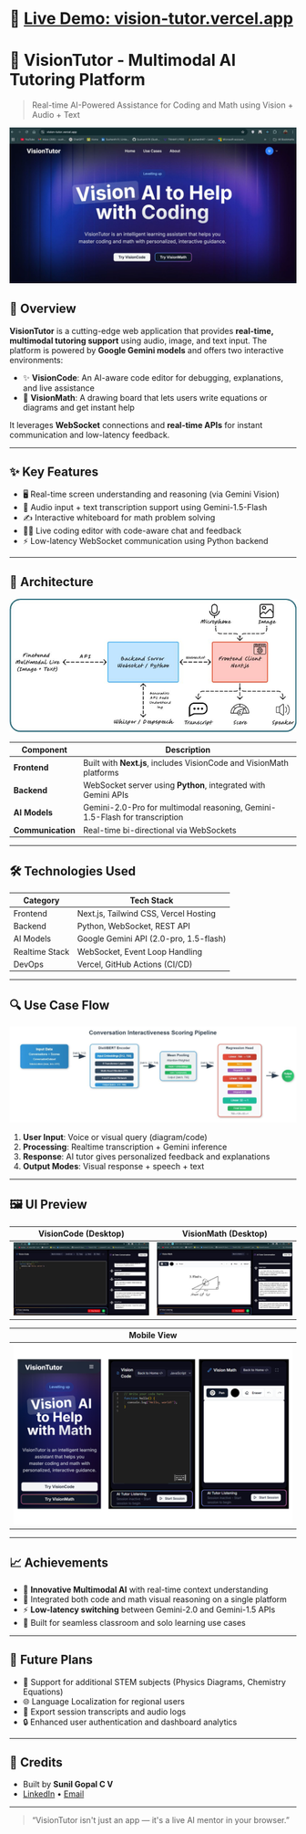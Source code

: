 # 🔗 [Live Demo: vision-tutor.vercel.app](https://vision-tutor.vercel.app/)

# 🧠 VisionTutor - Multimodal AI Tutoring Platform

> Real-time AI-Powered Assistance for Coding and Math using Vision + Audio + Text

![Banner](Repo_images/Home%20page.jpg)

## 🚀 Overview

**VisionTutor** is a cutting-edge web application that provides **real-time, multimodal tutoring support** using audio, image, and text input. The platform is powered by **Google Gemini models** and offers two interactive environments:

- ✨ **VisionCode**: An AI-aware code editor for debugging, explanations, and live assistance  
- 📐 **VisionMath**: A drawing board that lets users write equations or diagrams and get instant help

It leverages **WebSocket** connections and **real-time APIs** for instant communication and low-latency feedback.

---

## ✨ Key Features

- 🖥️ Real-time screen understanding and reasoning (via Gemini Vision)
- 🎤 Audio input + text transcription support using Gemini-1.5-Flash
- ✍️ Interactive whiteboard for math problem solving
- 🧑‍💻 Live coding editor with code-aware chat and feedback
- ⚡ Low-latency WebSocket communication using Python backend

---

## 🧩 Architecture

![Architecture](Repo_images/Project%20workflow.jpg)

| Component       | Description |
|----------------|-------------|
| **Frontend**    | Built with **Next.js**, includes VisionCode and VisionMath platforms |
| **Backend**     | WebSocket server using **Python**, integrated with Gemini APIs |
| **AI Models**   | Gemini-2.0-Pro for multimodal reasoning, Gemini-1.5-Flash for transcription |
| **Communication** | Real-time bi-directional via WebSockets |

---

## 🛠️ Technologies Used

| Category        | Tech Stack |
|----------------|------------|
| Frontend        | Next.js, Tailwind CSS, Vercel Hosting |
| Backend         | Python, WebSocket, REST API |
| AI Models       | Google Gemini API (2.0-pro, 1.5-flash) |
| Realtime Stack  | WebSocket, Event Loop Handling |
| DevOps          | Vercel, GitHub Actions (CI/CD)

---

## 🔍 Use Case Flow

![Model Architecture](Repo_images/Model%20Architecture.jpg)

1. **User Input**: Voice or visual query (diagram/code)
2. **Processing**: Realtime transcription + Gemini inference
3. **Response**: AI tutor gives personalized feedback and explanations
4. **Output Modes**: Visual response + speech + text

---

## 🖼️ UI Preview

| VisionCode (Desktop) | VisionMath (Desktop) |
|----------------------|----------------------|
| ![Code Editor](Repo_images/Code%20Editor.jpg) | ![Math Canvas](Repo_images/Math%20Canvas.jpg) |

| Mobile View |
|-------------|
| ![Mobile View](Repo_images/Mobile%20view.png) |

---


## 📈 Achievements

- 🚀 **Innovative Multimodal AI** with real-time context understanding
- 🧠 Integrated both code and math visual reasoning on a single platform
- ⚡ **Low-latency switching** between Gemini-2.0 and Gemini-1.5 APIs
- 🧪 Built for seamless classroom and solo learning use cases

---

## 📌 Future Plans

- 🧩 Support for additional STEM subjects (Physics Diagrams, Chemistry Equations)
- 🌐 Language Localization for regional users
- 📝 Export session transcripts and audio logs
- 🔒 Enhanced user authentication and dashboard analytics

---

## 🙌 Credits

- Built by **Sunil Gopal C V**  
- [LinkedIn](https://www.linkedin.com/in/sunil-gopal-c-v/) • [Email](mailto:sunilgopal63@gmail.com)

---

> “VisionTutor isn't just an app — it's a live AI mentor in your browser.”

